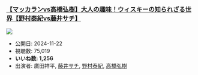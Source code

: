 ### [【マッカランvs高橋弘樹】大人の趣味！ウィスキーの知られざる世界【野村泰紀vs藤井サチ】](https://www.youtube.com/watch?v=bWH4OVtlyJM)
[![](https://img.youtube.com/vi/bWH4OVtlyJM/sddefault.jpg)](https://www.youtube.com/watch?v=bWH4OVtlyJM)
-   公開日: 2024-11-22
-   視聴数: 75,019
-   **いいね数: 1,256**
-   出演者: 廣田祥平, [藤井サチ](/rehacq_fan/people/藤井サチ "wikilink"), [野村泰紀](/rehacq_fan/people/野村泰紀 "wikilink"), [高橋弘樹](/rehacq_fan/people/高橋弘樹 "wikilink")
